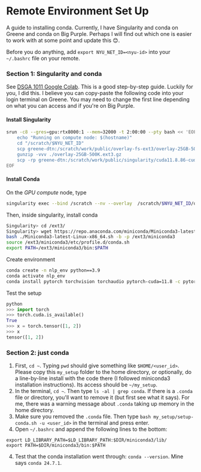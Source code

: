# Remote Environment Set Up

A guide to installing conda. Currently, I have Singularity and conda on Greene and conda on Big Purple. Perhaps I will find out which one is easier to work with at some point and update this 😊.

Before you do anything, add `export NYU_NET_ID=<nyu-id>` into your `~/.bashrc` file on your remote. 

### Section 1: Singularity and conda

See [DSGA 1011 Google Colab](https://colab.research.google.com/drive/1v0M4XwEPysR7_EnnyjMGAJlZBjYqqHWh?usp=sharing#scrollTo=KkG_1WrS9XA6). This is a good step-by-step guide. Luckily for you, I did this. I believe you can copy-paste the following code into your login terminal on Greene. You may need to change the first line depending on what you can access and if you're on Big Purple.

#### Install Singularity

```bash
srun -c8 --gres=gpu:rtx8000:1 --mem=32000 -t 2:00:00 --pty bash << 'EOF'
    echo "Running on compute node: $(hostname)"
    cd "/scratch/$NYU_NET_ID"
    scp greene-dtn:/scratch/work/public/overlay-fs-ext3/overlay-25GB-500K.ext3.gz .
    gunzip -vvv ./overlay-25GB-500K.ext3.gz
    scp -rp greene-dtn:/scratch/work/public/singularity/cuda11.8.86-cudnn8.7-devel-ubuntu22.04.2.sif .
EOF
```

#### Install Conda

On the *GPU compute* node, type

```bash
singularity exec --bind /scratch --nv --overlay  /scratch/$NYU_NET_ID/overlay-25GB-500K.ext3:rw /scratch/$NYU_NET_ID/cuda11.8.86-cudnn8.7-devel-ubuntu22.04.2.sif /bin/bash
```

Then, inside singularity, install conda

```bash
Singularity> cd /ext3/
Singularity> wget https://repo.anaconda.com/miniconda/Miniconda3-latest-Linux-x86_64.sh
bash ./Miniconda3-latest-Linux-x86_64.sh -b -p /ext3/miniconda3
source /ext3/miniconda3/etc/profile.d/conda.sh
export PATH=/ext3/miniconda3/bin:$PATH
```

Create environment
```bash
conda create -n nlp_env python==3.9
conda activate nlp_env
conda install pytorch torchvision torchaudio pytorch-cuda=11.8 -c pytorch -c nvidia
```

Test the setup
```python
python
>>> import torch
>>> torch.cuda.is_available()
True
>>> x = torch.tensor([1, 2])
>>> x
tensor([1, 2])
```

### Section 2: just conda
1) First, `cd ~`. Typing `pwd` should give something like `$HOME/<user_id>`. Please copy this `my_setup` folder to the home directory, or optionally, do a line-by-line install with the code there (I followed miniconda3 installation instructions). Its access should be `~/my_setup`.
1) In the terminal, `cd ~`. Then type `ls -al | grep conda`. If there is a `.conda` file or directory, you'll want to remove it (but first see what it says). For me, there was a warning message about `.conda` taking up memory in the home directory.
2) Make sure you removed the `.conda` file. Then type `bash my_setup/setup-conda.sh -u <user_id>` in the terminal and press enter.
3) Open `~/.bashrc` and append the following lines to the bottom:

```
export LD_LIBRARY_PATH=$LD_LIBRARY_PATH:$DIR/miniconda3/lib/
export PATH=$DIR/miniconda3/bin:$PATH
```

4) Test that the conda installation went through: `conda --version`. Mine says `conda 24.7.1`.
